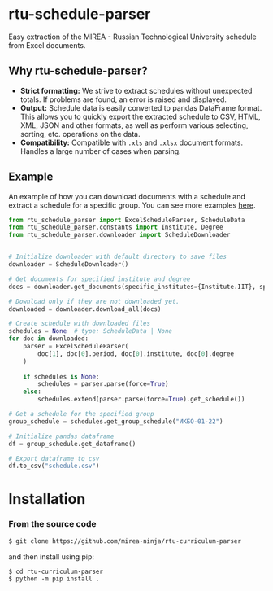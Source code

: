 # rtu-schedule-parser
Easy extraction of the MIREA - Russian Technological University schedule from Excel documents.

## Why rtu-schedule-parser?
* **Strict formatting:** We strive to extract schedules without unexpected totals. If problems are found, an error is raised and displayed.
* **Output:** Schedule data is easily converted to pandas DataFrame format. This allows you to quickly export the extracted schedule to CSV, HTML, XML, JSON and other formats, as well as perform various selecting, sorting, etc. operations on the data.
* **Compatibility:** Compatible with `.xls` and `.xlsx` document formats. Handles a large number of cases when parsing.

## Example
An example of how you can download documents with a schedule and extract a schedule for a specific group. You can see more examples [here](https://github.com/mirea-ninja/rtu-schedule-parser/tree/main/examples).
```python
from rtu_schedule_parser import ExcelScheduleParser, ScheduleData
from rtu_schedule_parser.constants import Institute, Degree
from rtu_schedule_parser.downloader import ScheduleDownloader


# Initialize downloader with default directory to save files
downloader = ScheduleDownloader()

# Get documents for specified institute and degree
docs = downloader.get_documents(specific_institutes={Institute.IIT}, specific_degrees={Degree.BACHELOR})

# Download only if they are not downloaded yet.
downloaded = downloader.download_all(docs)

# Create schedule with downloaded files
schedules = None  # type: ScheduleData | None
for doc in downloaded:
    parser = ExcelScheduleParser(
        doc[1], doc[0].period, doc[0].institute, doc[0].degree
    )
    
    if schedules is None:
        schedules = parser.parse(force=True)
    else:
        schedules.extend(parser.parse(force=True).get_schedule())

# Get a schedule for the specified group
group_schedule = schedules.get_group_schedule("ИКБО-01-22")

# Initialize pandas dataframe
df = group_schedule.get_dataframe()

# Export dataframe to csv
df.to_csv("schedule.csv")

```

# Installation
### From the source code
```bash
$ git clone https://github.com/mirea-ninja/rtu-curriculum-parser
```
and then install using pip:
```console
$ cd rtu-curriculum-parser
$ python -m pip install .
```
